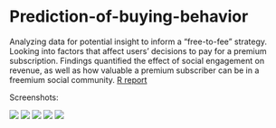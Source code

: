 # Prediction-of-buying-behavior
Analyzing data for potential insight to inform a “free-to-fee” strategy. Looking into factors that affect users’ decisions to pay for a premium subscription. Findings quantified the effect of social engagement on revenue, as well as how valuable a premium subscriber can be in a freemium social community.
[R report](https://mpavlenk.github.io/Prediction-of-buying-behavior/Prediction_of_buying_behavior.html)

Screenshots:

<img src="https://mpavlenk.github.io/Prediction-of-buying-behavior/img/image1.JPG">

<img src="https://mpavlenk.github.io/Prediction-of-buying-behavior/img/image2.JPG">

<img src="https://mpavlenk.github.io/Prediction-of-buying-behavior/img/image3.JPG">

<img src="https://mpavlenk.github.io/Prediction-of-buying-behavior/img/image4.JPG">

<img src="https://mpavlenk.github.io/Prediction-of-buying-behavior/img/image5.JPG">

